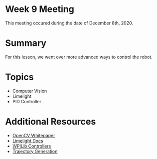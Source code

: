 # Week 9 Meeting
This meeting occured during the date of December 8th, 2020.

# Summary
For this lesson, we went over more advanced ways to control the robot.

# Topics
- Computer Vision
- Limelight
- PID Controller

# Additional Resources
- [OpenCV Whitepaper](https://www.chiefdelphi.com/uploads/default/original/3X/5/e/5e2fb8ce56e27d7f4f63a97731700e4684d550e4.pdf)
- [Limelight Docs](https://docs.limelightvision.io/en/latest/getting_started.html#basic-programming)
- [WPILib Controllers](https://docs.wpilib.org/en/stable/docs/software/advanced-control/controllers/)
- [Trajectory Generation](https://docs.wpilib.org/en/stable/docs/software/advanced-control/trajectories/index.html)
